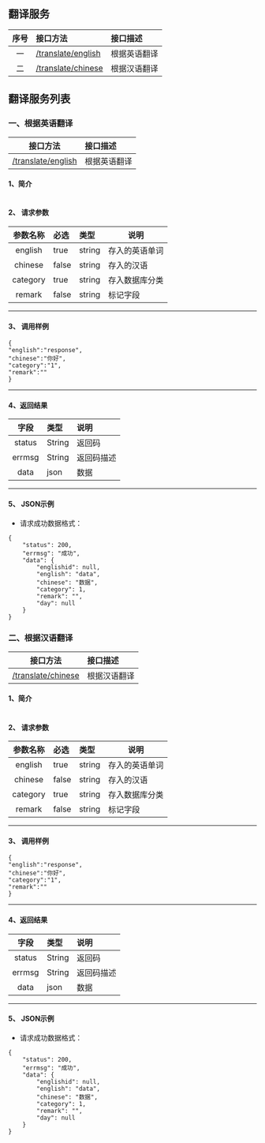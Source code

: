 ## 翻译服务
|  序号  | 接口方法                                     | 接口描述   |
| :--: | :--------------------------------------- | :----- |
|  一   | [/translate/english](#translate-english) | 根据英语翻译 |
|  二   | [/translate/chinese](#translate-chinese) | 根据汉语翻译 |


## 翻译服务列表

### <span id="translate-english" >一、根据英语翻译</span>
|                   接口方法                   | 接口描述   |
| :--------------------------------------: | :----- |
| [/translate/english](#translate-english) | 根据英语翻译 |

#### 1、简介
```

```

#### 2、 请求参数
|   参数名称   | 必选    | 类型     | 说明      |
| :------: | :---- | :----- | ------- |
| english  | true  | string | 存入的英语单词 |
| chinese  | false | string | 存入的汉语   |
| category | true  | string | 存入数据库分类 |
|  remark  | false | string | 标记字段    |

---

#### 3、 调用样例
```
{
"english":"response",
"chinese":"你好",
"category":"1",
"remark":""
}
```
---

#### 4、返回结果
|   字段   | 类型     | 说明    |
| :----: | :----- | :---- |
| status | String | 返回码   |
| errmsg | String | 返回码描述 |
|  data  | json   | 数据    |

---
#### 5、 JSON示例

* 请求成功数据格式：

```
{
    "status": 200,
    "errmsg": "成功",
    "data": {
        "englishid": null,
        "english": "data",
        "chinese": "数据",
        "category": 1,
        "remark": "",
        "day": null
    }
}
```


### <span id="translate-chinese" >二、根据汉语翻译</span>
|                   接口方法                   | 接口描述   |
| :--------------------------------------: | :----- |
| [/translate/chinese](#translate-chinese) | 根据汉语翻译 |

#### 1、简介
```

```

#### 2、 请求参数
|   参数名称   | 必选    | 类型     | 说明      |
| :------: | :---- | :----- | ------- |
| english  | true  | string | 存入的英语单词 |
| chinese  | false | string | 存入的汉语   |
| category | true  | string | 存入数据库分类 |
|  remark  | false | string | 标记字段    |

---

#### 3、 调用样例
```
{
"english":"response",
"chinese":"你好",
"category":"1",
"remark":""
}
```
---

#### 4、返回结果
|   字段   | 类型     | 说明    |
| :----: | :----- | :---- |
| status | String | 返回码   |
| errmsg | String | 返回码描述 |
|  data  | json   | 数据    |

---
#### 5、 JSON示例

* 请求成功数据格式：

```
{
    "status": 200,
    "errmsg": "成功",
    "data": {
        "englishid": null,
        "english": "data",
        "chinese": "数据",
        "category": 1,
        "remark": "",
        "day": null
    }
}
```
